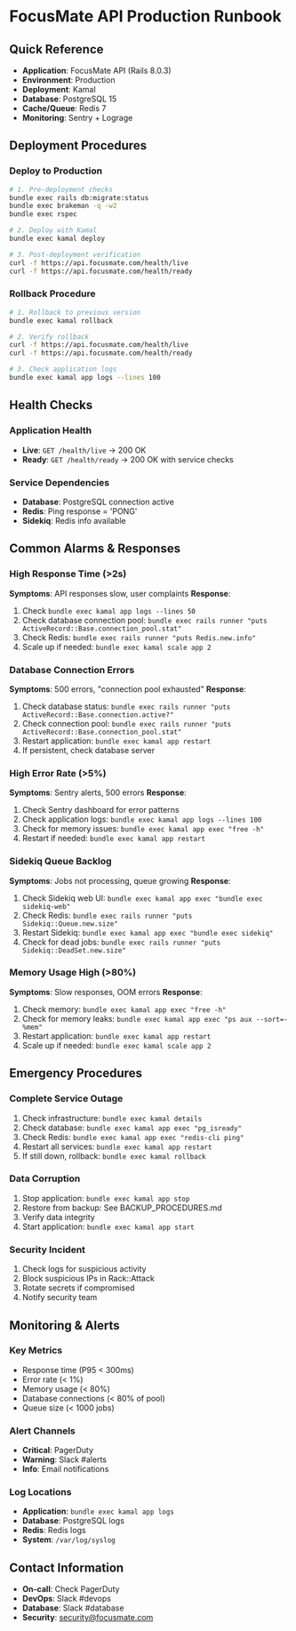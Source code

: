 # FocusMate API Production Runbook

## Quick Reference
- **Application**: FocusMate API (Rails 8.0.3)
- **Environment**: Production
- **Deployment**: Kamal
- **Database**: PostgreSQL 15
- **Cache/Queue**: Redis 7
- **Monitoring**: Sentry + Lograge

## Deployment Procedures

### Deploy to Production
```bash
# 1. Pre-deployment checks
bundle exec rails db:migrate:status
bundle exec brakeman -q -w2
bundle exec rspec

# 2. Deploy with Kamal
bundle exec kamal deploy

# 3. Post-deployment verification
curl -f https://api.focusmate.com/health/live
curl -f https://api.focusmate.com/health/ready
```

### Rollback Procedure
```bash
# 1. Rollback to previous version
bundle exec kamal rollback

# 2. Verify rollback
curl -f https://api.focusmate.com/health/live
curl -f https://api.focusmate.com/health/ready

# 3. Check application logs
bundle exec kamal app logs --lines 100
```

## Health Checks

### Application Health
- **Live**: `GET /health/live` → 200 OK
- **Ready**: `GET /health/ready` → 200 OK with service checks

### Service Dependencies
- **Database**: PostgreSQL connection active
- **Redis**: Ping response = 'PONG'
- **Sidekiq**: Redis info available

## Common Alarms & Responses

### High Response Time (>2s)
**Symptoms**: API responses slow, user complaints
**Response**:
1. Check `bundle exec kamal app logs --lines 50`
2. Check database connection pool: `bundle exec rails runner "puts ActiveRecord::Base.connection_pool.stat"`
3. Check Redis: `bundle exec rails runner "puts Redis.new.info"`
4. Scale up if needed: `bundle exec kamal scale app 2`

### Database Connection Errors
**Symptoms**: 500 errors, "connection pool exhausted"
**Response**:
1. Check database status: `bundle exec rails runner "puts ActiveRecord::Base.connection.active?"`
2. Check connection pool: `bundle exec rails runner "puts ActiveRecord::Base.connection_pool.stat"`
3. Restart application: `bundle exec kamal app restart`
4. If persistent, check database server

### High Error Rate (>5%)
**Symptoms**: Sentry alerts, 500 errors
**Response**:
1. Check Sentry dashboard for error patterns
2. Check application logs: `bundle exec kamal app logs --lines 100`
3. Check for memory issues: `bundle exec kamal app exec "free -h"`
4. Restart if needed: `bundle exec kamal app restart`

### Sidekiq Queue Backlog
**Symptoms**: Jobs not processing, queue growing
**Response**:
1. Check Sidekiq web UI: `bundle exec kamal app exec "bundle exec sidekiq-web"`
2. Check Redis: `bundle exec rails runner "puts Sidekiq::Queue.new.size"`
3. Restart Sidekiq: `bundle exec kamal app exec "bundle exec sidekiq"`
4. Check for dead jobs: `bundle exec rails runner "puts Sidekiq::DeadSet.new.size"`

### Memory Usage High (>80%)
**Symptoms**: Slow responses, OOM errors
**Response**:
1. Check memory: `bundle exec kamal app exec "free -h"`
2. Check for memory leaks: `bundle exec kamal app exec "ps aux --sort=-%mem"`
3. Restart application: `bundle exec kamal app restart`
4. Scale up if needed: `bundle exec kamal scale app 2`

## Emergency Procedures

### Complete Service Outage
1. Check infrastructure: `bundle exec kamal details`
2. Check database: `bundle exec kamal app exec "pg_isready"`
3. Check Redis: `bundle exec kamal app exec "redis-cli ping"`
4. Restart all services: `bundle exec kamal app restart`
5. If still down, rollback: `bundle exec kamal rollback`

### Data Corruption
1. Stop application: `bundle exec kamal app stop`
2. Restore from backup: See BACKUP_PROCEDURES.md
3. Verify data integrity
4. Start application: `bundle exec kamal app start`

### Security Incident
1. Check logs for suspicious activity
2. Block suspicious IPs in Rack::Attack
3. Rotate secrets if compromised
4. Notify security team

## Monitoring & Alerts

### Key Metrics
- Response time (P95 < 300ms)
- Error rate (< 1%)
- Memory usage (< 80%)
- Database connections (< 80% of pool)
- Queue size (< 1000 jobs)

### Alert Channels
- **Critical**: PagerDuty
- **Warning**: Slack #alerts
- **Info**: Email notifications

### Log Locations
- **Application**: `bundle exec kamal app logs`
- **Database**: PostgreSQL logs
- **Redis**: Redis logs
- **System**: `/var/log/syslog`

## Contact Information
- **On-call**: Check PagerDuty
- **DevOps**: Slack #devops
- **Database**: Slack #database
- **Security**: security@focusmate.com
